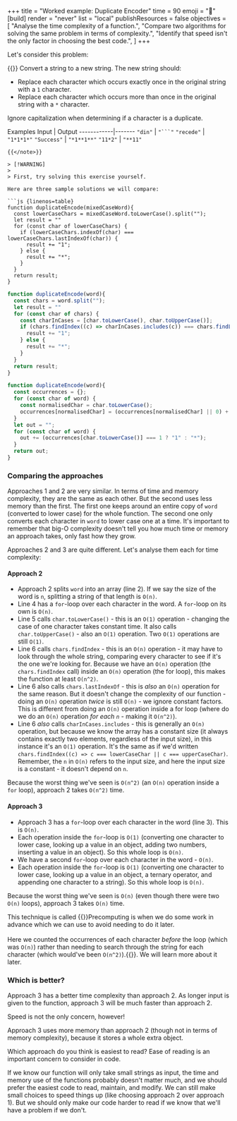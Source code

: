 +++
title = "Worked example: Duplicate Encoder"
time = 90
emoji = "🧰"
[build]
  render = "never"
  list = "local"
  publishResources = false
objectives = [
    "Analyse the time complexity of a function.",
    "Compare two algorithms for solving the same problem in terms of complexity.",
    "Identify that speed isn't the only factor in choosing the best code.",
]
+++

Let's consider this problem:

{{<note type="exercise">}}
Convert a string to a new string. The new string should:
* Replace each character which occurs exactly once in the original string with a `1` character.
* Replace each character which occurs more than once in the original string with a `*` character.

Ignore capitalization when determining if a character is a duplicate.

Examples
Input       | Output
------------|-------
`"din"`     | `"```"`
`"recede"`  | `"1*1*1*"`
`"Success"` | `"*1**1**"`
`"11*2"`    | `"**11"`
```
{{</note>}}

> [!WARNING]
>
> First, try solving this exercise yourself.

Here are three sample solutions we will compare:

```js {linenos=table}
function duplicateEncode(mixedCaseWord){
  const lowerCaseChars = mixedCaseWord.toLowerCase().split("");
  let result = ""
  for (const char of lowerCaseChars) {
    if (lowerCaseChars.indexOf(char) === lowerCaseChars.lastIndexOf(char)) {
      result += "1";
    } else {
      result += "*";
    }
  }
  return result;
}
```

```js {linenos=table}
function duplicateEncode(word){
  const chars = word.split("");
  let result = ""
  for (const char of chars) {
    const charInCases = [char.toLowerCase(), char.toUpperCase()];
    if (chars.findIndex((c) => charInCases.includes(c)) === chars.findLastIndex((c) => charInCases.includes(c))) {
      result += "1";
    } else {
      result += "*";
    }
  }
  return result;
}
```

```js {linenos=table}
function duplicateEncode(word){
  const occurrences = {};
  for (const char of word) {
    const normalisedChar = char.toLowerCase();
    occurrences[normalisedChar] = (occurrences[normalisedChar] || 0) + 1;
  }
  let out = "";
  for (const char of word) {
    out += (occurrences[char.toLowerCase()] === 1 ? "1" : "*");
  }
  return out;
}
```

### Comparing the approaches

Approaches 1 and 2 are very similar. In terms of time and memory complexity, they are the same as each other. But the second uses less memory than the first. The first one keeps around an entire copy of `word` (converted to lower case) for the whole function. The second one only converts each character in `word` to lower case one at a time. It's important to remember that big-O complexity doesn't tell you how much time or memory an approach takes, only fast how they grow.

Approaches 2 and 3 are quite different. Let's analyse them each for time complexity:

#### Approach 2

* Approach 2 splits `word` into an array (line 2). If we say the size of the word is `n`, splitting a string of that length is `O(n)`.
* Line 4 has a `for`-loop over each character in the word. A `for`-loop on its own is `O(n)`.
* Line 5 calls `char.toLowerCase()` - this is an `O(1)` operation - changing the case of one character takes constant time. It also calls `char.toUpperCase()` - also an `O(1)` operation. Two `O(1)` operations are still `O(1)`.
* Line 6 calls `chars.findIndex` - this is an `O(n)` operation - it may have to look through the whole string, comparing every character to see if it's the one we're looking for. Because we have an `O(n)` operation (the `chars.findIndex` call) inside an `O(n)` operation (the for loop), this makes the function at least `O(n^2)`.
* Line 6 also calls `chars.lastIndexOf` - this is _also_ an `O(n)` operation for the same reason. But it doesn't change the complexity of our function - doing an `O(n)` operation _twice_ is still `O(n)` - we ignore constant factors. This is different from doing an `O(n)` operation inside a for loop (where do we do an `O(n)` operation _for each `n`_ - making it `O(n^2)`).
* Line 6 _also_ calls `charInCases.includes` - this is generally an `O(n)` operation, but because we know the array has a constant size (it always contains exactly two elements, regardless of the input size), in this instance it's an `O(1)` operation. It's the same as if we'd written `chars.findIndex((c) => c === lowerCaseChar || c === upperCaseChar)`. Remember, the `n` in `O(n)` refers to the input size, and here the input size is a constant - it doesn't depend on `n`.

Because the worst thing we've seen is `O(n^2)` (an `O(n)` operation inside a `for` loop), approach 2 takes `O(n^2)` time.

#### Approach 3

* Approach 3 has a `for`-loop over each character in the word (line 3). This is `O(n)`.
* Each operation inside the `for`-loop is `O(1)` (converting one character to lower case, looking up a value in an object, adding two numbers, inserting a value in an object). So this whole loop is `O(n)`.
* We have a second `for`-loop over each character in the word - `O(n)`.
* Each operation inside the `for`-loop is `O(1)` (converting one character to lower case, looking up a value in an object, a ternary operator, and appending one character to a string). So this whole loop is `O(n)`.

Because the worst thing we've seen is `O(n)` (even though there were two `O(n)` loops), approach 3 takes `O(n)` time.

This technique is called {{<tooltip text="precomputing" title="Precomputing">}}Precomputing is when we do some work in advance which we can use to avoid needing to do it later.<br /><br />Here we counted the occurrences of each character _before_ the loop (which was `O(n)`) rather than needing to search through the string for each character (which would've been `O(n^2)`).{{</tooltip>}}. We will learn more about it later.

### Which is better?

Approach 3 has a better time complexity than approach 2. As longer input is given to the function, approach 3 will be much faster than approach 2.

Speed is not the only concern, however!

Approach 3 uses more memory than approach 2 (though not in terms of memory complexity), because it stores a whole extra object.

Which approach do you think is easiest to read? Ease of reading is an important concern to consider in code.

If we know our function will only take small strings as input, the time and memory use of the functions probably doesn't matter much, and we should prefer the easiest code to read, maintain, and modify. We can still make small choices to speed things up (like choosing approach 2 over approach 1). But we should only make our code harder to read if we know that we'll have a problem if we don't.
